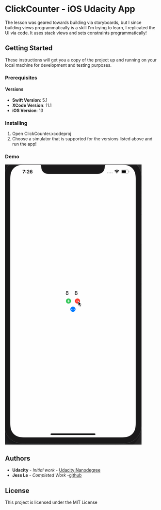 #  ClickCounter - iOS Udacity App

The lesson was geared towards building via storyboards, but I since building views programmatically is a skill I'm trying to learn, I replicated the UI via code. It uses stack views and sets constraints programmatically! 

## Getting Started

These instructions will get you a copy of the project up and running on your local machine for development and testing purposes.


### Prerequisites

#### Versions

* **Swift Version**: 5.1
* **XCode Version**: 11.1
* **iOS Version**: 13

### Installing

1. Open ClickCounter.xcodeproj
1. Choose a simulator that is supported for the versions listed above and run the app!

### Demo

![click counter demo](click-counter-demo.gif)

## Authors

* **Udacity** - *Initial work* - [Udacity Nanodegree](https://www.udacity.com/course/ios-developer-nanodegree--nd003)
* **Jess Le** - *Completed Work* -[github](https://github.com/lovelejess)


## License

This project is licensed under the MIT License

